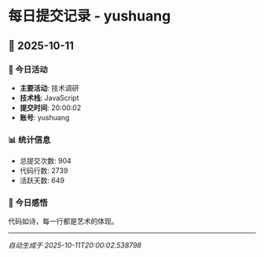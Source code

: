 # 每日提交记录 - yushuang

## 📅 2025-10-11

### 🎯 今日活动
- **主要活动**: 技术调研
- **技术栈**: JavaScript
- **提交时间**: 20:00:02
- **账号**: yushuang

### 📊 统计信息
- 总提交次数: 904
- 代码行数: 2739
- 活跃天数: 649

### 💭 今日感悟
代码如诗，每一行都是艺术的体现。

---
*自动生成于 2025-10-11T20:00:02.538798*
